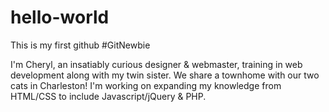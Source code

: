 # hello-world
This is my first github #GitNewbie

I'm Cheryl, an insatiably curious designer & webmaster, training in web development along with my twin sister. We share a townhome with our two cats in Charleston! I'm working on expanding my knowledge from HTML/CSS to include Javascript/jQuery & PHP.

